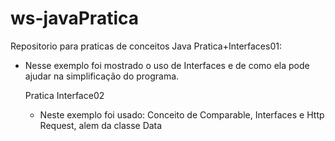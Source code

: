 # ws-javaPratica
Repositorio para praticas de conceitos Java
 Pratica+Interfaces01:
 - Nesse exemplo foi mostrado o uso de Interfaces e de como ela pode ajudar na simplificação do programa.

   Pratica Interface02
   - Neste exemplo foi usado: Conceito de Comparable, Interfaces e Http Request, alem da classe Data
